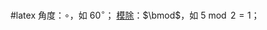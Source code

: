 #latex
角度：$\circ$，如 $60^{\circ}$；
[模除](https://zh.wikipedia.org/wiki/%E6%A8%A1%E9%99%A4)：$\bmod$，如 $5\bmod2=1$；